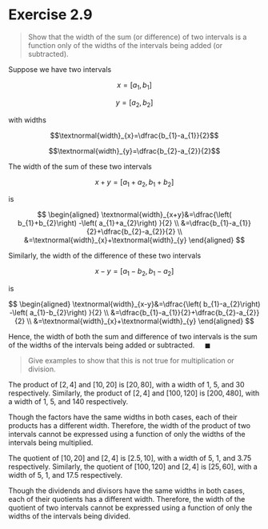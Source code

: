 # Exercise 2.9

> Show that the width of the sum (or difference) of two inter­vals is a function only of the widths of the intervals being added (or subtracted).

Suppose we have two intervals

$$x=\left[ a_{1},b_{1}\right] $$

$$y=\left[ a_{2},b_{2}\right] $$

with widths

$$\textnormal{width}_{x}=\dfrac{b_{1}-a_{1}}{2}$$

$$\textnormal{width}_{y}=\dfrac{b_{2}-a_{2}}{2}$$

The width of the sum of these two intervals

$$x+y=\left[ a_{1}+a_{2},b_{1}+b_{2}\right] $$

is

$$
\begin{aligned}
\textnormal{width}_{x+y}&=\dfrac{\left( b_{1}+b_{2}\right) -\left( a_{1}+a_{2}\right) }{2} \\
&=\dfrac{b_{1}-a_{1}}{2}+\dfrac{b_{2}-a_{2}}{2} \\
&=\textnormal{width}_{x}+\textnormal{width}_{y}
\end{aligned}
$$

Similarly, the width of the difference of these two intervals

$$x-y=\left[ a_{1}-b_{2},b_{1}-a_{2}\right] $$

is

$$
\begin{aligned}
\textnormal{width}_{x-y}&=\dfrac{\left( b_{1}-a_{2}\right) -\left( a_{1}-b_{2}\right) }{2} \\
&=\dfrac{b_{1}-a_{1}}{2}+\dfrac{b_{2}-a_{2}}{2} \\
&=\textnormal{width}_{x}+\textnormal{width}_{y}
\end{aligned}
$$

Hence, the width of both the sum and difference of two inter­vals is the sum of the widths of the intervals being added or subtracted. $\quad \blacksquare$

> Give examples to show that this is not true for multiplication or division.

The product of $\left[ 2,4\right]$ and $\left[ 10,20\right]$ is $\left[ 20,80\right]$, with a width of $1$, $5$, and $30$ respectively. Similarly, the product of $\left[ 2,4\right]$ and $\left[ 100,120\right]$ is $\left[ 200,480\right]$, with a width of $1$, $5$, and $140$ respectively.

Though the factors have the same widths in both cases, each of their products has a different width. Therefore, the width of the product of two intervals cannot be expressed using a function of only the widths of the intervals being multiplied.

The quotient of $\left[ 10,20\right]$ and $\left[ 2,4\right]$ is $\left[ 2.5,10\right]$, with a width of $5$, $1$, and $3.75$ respectively. Similarly, the quotient of $\left[ 100,120\right]$ and $\left[ 2,4\right]$ is $\left[ 25,60\right]$, with a width of $5$, $1$, and $17.5$ respectively.

Though the dividends and divisors have the same widths in both cases, each of their quotients has a different width. Therefore, the width of the quotient of two intervals cannot be expressed using a function of only the widths of the intervals being divided.
